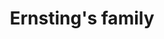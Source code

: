 ---
title: "Ernsting's family"
url: /magdeburg/ernstings-family-olvenstedter-graseweg/
shop: Kleidung
---